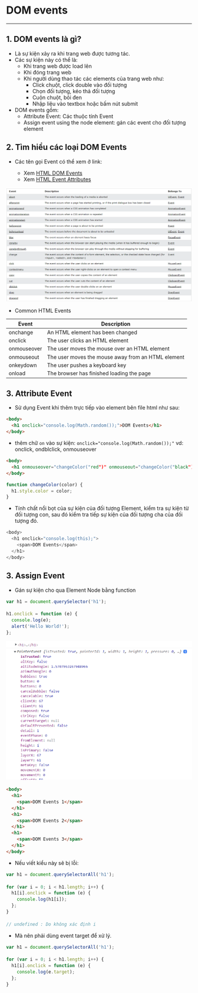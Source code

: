 # DOM events

---

## 1. DOM events là gì?

- Là sự kiện xảy ra khi trang web được tương tác.
- Các sự kiện này có thể là:
  - Khi trang web được load lên
  - Khi đóng trang web
  - Khi người dùng thao tác các elements của trang web như:
    - Click chuột, click double vào đối tượng
    - Chọn đối tượng, kéo thả đối tượng
    - Cuộn chuột, bôi đen
    - Nhập liệu vào textbox hoặc bấm nút submit
- DOM events gồm:
  - Attribute Event: Các thuộc tính Event
  - Assign event using the node element: gán các event cho đối tượng element

## 2. Tìm hiểu các loại DOM Events

- Các tên gọi Event có thể xem ở link:

  - Xem [HTML DOM Events ](https://www.w3schools.com/jsref/dom_obj_event.asp)
  - Xem [HTML Event Attributes](https://www.w3schools.com/tags/ref_eventattributes.asp)

![DOM Events](Javascript/f8.javascrip.basic/detail/phan04-083/images/001.png 'DOM Events')

- Common HTML Events

| Event       | Description                                        |
| ----------- | -------------------------------------------------- |
| onchange    | An HTML element has been changed                   |
| onclick     | The user clicks an HTML element                    |
| onmouseover | The user moves the mouse over an HTML element      |
| onmouseout  | The user moves the mouse away from an HTML element |
| onkeydown   | The user pushes a keyboard key                     |
| onload      | The browser has finished loading the page          |

## 3. Attribute Event

- Sử dụng Event khi thêm trực tiếp vào element bên file html như sau:

```html
<body>
  <h1 onclick="console.log(Math.random());">DOM Events</h1>
</body>
```

- thêm chữ `on` vào sự kiện: `onclick="console.log(Math.random());"`
  vd: onclick, ondblclick, onmouseover

```html
<body>
  <h1 onmouseover="changeColor("red")" onmouseout="changeColor("black")">DOM Events</h1>
</body>
```

```js
function changeColor(color) {
  h1.style.color = color;
}
```

- Tính chất nổi bọt của sự kiện của đối tượng Element, kiểm tra sự kiện từ đối tượng con, sau đó kiểm tra tiếp sự kiện của đối tượng cha của đối tượng đó.

```js
<body>
  <h1 onclick="console.log(this);">
    <span>DOM Events</span>
  </h1>
</body>
```

## 3. Assign Event

- Gán sự kiện cho qua Element Node bằng function

```js
var h1 = document.querySelector('h1');

h1.onclick = function (e) {
  console.log(e);
  alert('Hello World!');
};
```

![Assign Event](Javascript/f8.javascrip.basic/detail/phan04-083/images/003.png 'Assign Event')

```html
<body>
  <h1>
    <span>DOM Events 1</span>
  </h1>
  <h1>
    <span>DOM Events 2</span>
  </h1>
  <h1>
    <span>DOM Events 3</span>
  </h1>
</body>
```

- Nếu viết kiểu này sẽ bị lỗi:

```js
var h1 = document.querySelectorAll('h1');

for (var i = 0; i < h1.length; i++) {
  h1[i].onclick = function (e) {
    console.log(h1[i]);
  };
}

// undefined : Do không xác định i
```

- Mà nên phải dùng event target để xử lý.

```js
var h1 = document.querySelectorAll('h1');

for (var i = 0; i < h1.length; i++) {
  h1[i].onclick = function (e) {
    console.log(e.target);
  };
}
```
